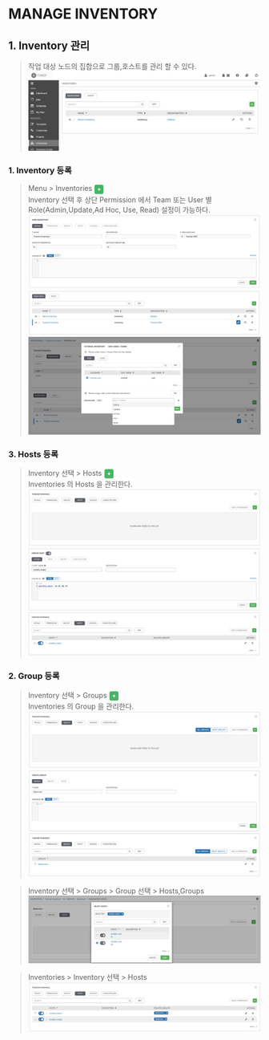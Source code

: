 # MANAGE INVENTORY

## 1. Inventory 관리
> 작업 대상 노드의 집합으로 그룹,호스트를 관리 할 수 있다.
![Inventories](../imgs/inventories.png)

### 1. Inventory 등록

> Menu > Inventories <img src="../imgs/add-button.png" width=20 height=20 align="absmiddle"/> </BR>
> Inventory 선택 후 상단 Permission 에서 Team 또는 User 별 Role(Admin,Update,Ad Hoc, Use, Read) 설정이 가능하다.
![Inventories](../imgs/create-inventories.png)
![Inventories](../imgs/list-inventories.png)
![Inventories](../imgs/permission-inventories.png)

### 3. Hosts 등록 

> Inventory 선택 > Hosts <img src="../imgs/add-button.png" width=20 height=20 align="absmiddle"/> </BR>
> Inventories 의 Hosts 을 관리한다.
![Hosts](../imgs/hosts-inventories.png) 
![Hosts](../imgs/create-hosts.png) 

### 2. Group 등록 

> Inventory 선택 > Groups <img src="../imgs/add-button.png" width=20 height=20 align="absmiddle"/> </BR>
> Inventories 의 Group 을 관리한다.
![Groups](../imgs/groups-inventories.png)
![Groups](../imgs/create-groups.png)

> Inventory 선택 > Groups > Group 선택 > Hosts,Groups
![Groups](../imgs/join-groups.png)

> Inventories > Inventory 선택 > Hosts
![Groups](../imgs/list-hosts.png)
